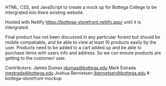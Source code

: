 HTML, CSS, and JavaScript to create a mock up for Bottega College to be intergrated into there existing website. 

Hosted with Netlify https://bottega-storefront.netlify.app/ until it is intergrated. 

Final product has not been discussed in any particular foramt but should be mobile compatiable, and be able to view at least 10 products easily by the user. 
Products need to be added to a cart added up and be able to purchase items with users info and address. So we can ensure products are 
getting to the customer/ user. 

Contributors:
James Dumas  jdumas@bottega.edu
Mark Estrada mestrada@bottega.edu
Joshua Bennetsen jbennetsen@bottega.edu
#   b o t t e g a - s t o r e f r o n t - m o c k u p  
 